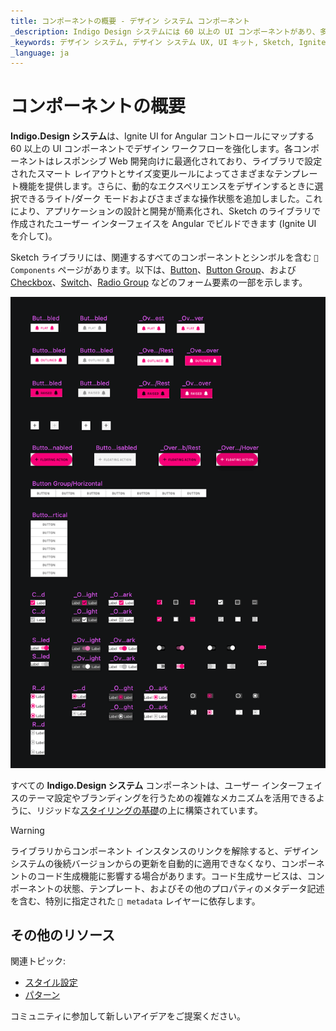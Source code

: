 ```yaml
---
title: コンポーネントの概要 - デザイン システム コンポーネント
_description: Indigo Design システムには 60 以上の UI コンポーネントがあり、多数のプリセット、状態、精巧なスタイル設定機能が組み込まれています。
_keywords: デザイン システム, デザイン システム UX, UI キット, Sketch, Ignite UI for Angular, Sketch to Angular, Angular, Angular デザイン システム, Sketch からコードをエクスポート, Angular 用のデザイン キット, Sketch HTML, Sketch to HTML, Sketch UI キット
_language: ja
---
```


# コンポーネントの概要

**Indigo.Design システム**は、Ignite UI for Angular コントロールにマップする 60 以上の UI コンポーネントでデザイン ワークフローを強化します。各コンポーネントはレスポンシブ Web 開発向けに最適化されており、ライブラリで設定されたスマート レイアウトとサイズ変更ルールによってさまざまなテンプレート機能を提供します。さらに、動的なエクスペリエンスをデザインするときに選択できるライト/ダーク モードおよびさまざまな操作状態を追加しました。これにより、アプリケーションの設計と開発が簡素化され、Sketch のライブラリで作成されたユーザー インターフェイスを Angular でビルドできます (Ignite UI を介して)。 

Sketch ライブラリには、関連するすべてのコンポーネントとシンボルを含む `🧩 Components` ページがあります。以下は、[Button](button.md)、[Button Group](button-group.md)、および [Checkbox](checkbox.md)、[Switch](switch.md)、[Radio Group](radio-group.md) などのフォーム要素の一部を示します。

<img class="responsive-img" src="../images/components-page.png" />

すべての **Indigo.Design システム** コンポーネントは、ユーザー インターフェイスのテーマ設定やブランディングを行うための複雑なメカニズムを活用できるように、リジッドな[スタイリングの基礎](../style/styling-overview.md)の上に構築されています。

> [!WARNING]
> ライブラリからコンポーネント インスタンスのリンクを解除すると、デザイン システムの後続バージョンからの更新を自動的に適用できなくなり、コンポーネントのコード生成機能に影響する場合があります。コード生成サービスは、コンポーネントの状態、テンプレート、およびその他のプロパティのメタデータ記述を含む、特別に指定された `🚫 metadata` レイヤーに依存します。

## その他のリソース

関連トピック:

- [スタイル設定](../style/styling-overview.md)
- [パターン](../patterns/patterns-overview.md)
  <div class="divider--half"></div>

コミュニティに参加して新しいアイデアをご提案ください。
